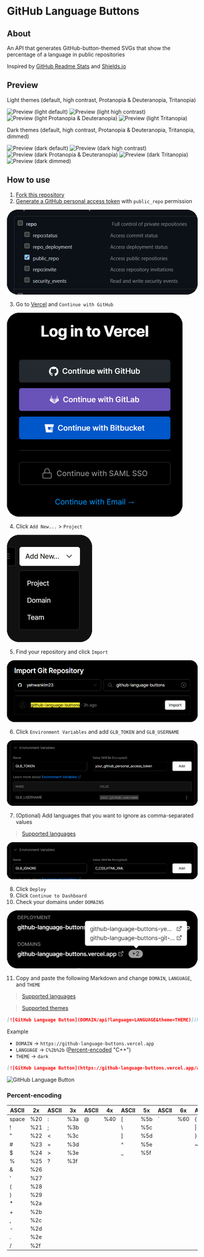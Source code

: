 # GitHub Language Buttons

## About

An API that generates GitHub-button-themed SVGs that show the percentage of a language in public repositories

Inspired by [GitHub Readme Stats](https://github.com/anuraghazra/github-readme-stats) and [Shields.io](https://github.com/badges/shields)

## Preview

Light themes (default, high contrast, Protanopia & Deuteranopia, Tritanopia)

![Preview (light default)](https://github-language-buttons.vercel.app/api?language=TI%20Program&theme=light) ![Preview (light high contrast)](https://github-language-buttons.vercel.app/api?language=Java&theme=light_high_contrast) ![Preview (light Protanopia & Deuteranopia)](https://github-language-buttons.vercel.app/api?language=Processing&theme=light_colorblind) ![Preview (light Tritanopia)](https://github-language-buttons.vercel.app/api?language=Python&theme=light_tritanopia)

Dark themes (default, high contrast, Protanopia & Deuteranopia, Tritanopia, dimmed)

![Preview (dark default)](https://github-language-buttons.vercel.app/api?language=JavaScript) ![Preview (dark high contrast)](https://github-language-buttons.vercel.app/api?language=Batchfile&theme=dark_high_contrast) ![Preview (dark Protanopia & Deuteranopia)](https://github-language-buttons.vercel.app/api?language=VBScript&theme=dark_colorblind) ![Preview (dark Tritanopia)](https://github-language-buttons.vercel.app/api?language=PowerShell&theme=dark_tritanopia) ![Preview (dark dimmed)](https://github-language-buttons.vercel.app/api?language=AutoHotkey&theme=dark_dimmed)

## How to use

1. [Fork this repository](https://github.com/yehwankim23/github-language-buttons/fork)
2. [Generate a GitHub personal access token](https://github.com/settings/tokens/new) with `public_repo` permission

![How to use (GitHub personal access token)](how-to-use-2.png)

3. Go to [Vercel](https://vercel.com/login) and `Continue with GitHub`

![How to use (Continue with GitHub)](how-to-use-3.png)

4. Click `Add New...` > `Project`

![How to use (Add New... > Project)](how-to-use-4.png)

5. Find your repository and click `Import`

![How to use (Import)](how-to-use-5.png)

6. Click `Environment Variables` and add `GLB_TOKEN` and `GLB_USERNAME`

![How to use (Environment Variables)](how-to-use-6.png)

7. (Optional) Add languages that you want to ignore as comma-separated values

> [Supported languages](/src/languages.js)

![How to use (ignore)](how-to-use-7.png)

8. Click `Deploy`
9. Click `Continue to Dashboard`
10. Check your domains under `DOMAINS`

![How to use (ignore)](how-to-use-10.png)

11. Copy and paste the following Markdown and change `DOMAIN`, `LANGUAGE`, and `THEME`

> [Supported languages](/src/languages.js)

> [Supported themes](/src/themes.js)

```md
[![GitHub Language Button](DOMAIN/api?language=LANGUAGE&theme=THEME)](https://github.com/yehwankim23/github-language-buttons)
```

Example

- `DOMAIN` → `https://github-language-buttons.vercel.app`
- `LANGUAGE` → `C%2b%2b` ([Percent-encoded](#percent-encoding) "C++")
- `THEME` → `dark`

```md
[![GitHub Language Button](https://github-language-buttons.vercel.app/api?language=C%2b%2b&theme=dark)](https://github.com/yehwankim23/github-language-buttons)
```

![GitHub Language Button](https://github-language-buttons.vercel.app/api?language=C%2b%2b)

### Percent-encoding

| ASCII | 2x  | ASCII | 3x  | ASCII | 4x  | ASCII | 5x  | ASCII | 6x  | ASCII | 7x  |
| ----- | --- | ----- | --- | ----- | --- | ----- | --- | ----- | --- | ----- | --- |
| space | %20 | :     | %3a | @     | %40 | [     | %5b | `     | %60 | {     | %7b |
| !     | %21 | ;     | %3b |       |     | \     | %5c |       |     | \|    | %7c |
| "     | %22 | <     | %3c |       |     | ]     | %5d |       |     | }     | %7d |
| #     | %23 | =     | %3d |       |     | ^     | %5e |       |     | ~     | %7e |
| $     | %24 | >     | %3e |       |     | \_    | %5f |
| %     | %25 | ?     | %3f |
| &     | %26 |
| '     | %27 |
| (     | %28 |
| )     | %29 |
| \*    | %2a |
| +     | %2b |
| ,     | %2c |
| -     | %2d |
| .     | %2e |
| /     | %2f |
